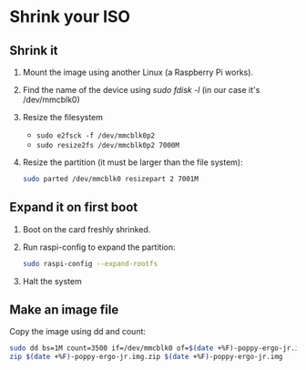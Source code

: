 # Shrink your ISO

## Shrink it

1.  Mount the image using another Linux (a Raspberry Pi works).
2.  Find the name of the device using *sudo fdisk -l* (in our case it's /dev/mmcblk0)
3.  Resize the filesystem
    * `sudo e2fsck -f /dev/mmcblk0p2`
    * `sudo resize2fs /dev/mmcblk0p2 7000M`
4.  Resize the partition (it must be larger than the file system):

    ```bash
    sudo parted /dev/mmcblk0 resizepart 2 7001M
    ```

##  Expand it on first boot

1.  Boot on the card freshly shrinked.
2.  Run raspi-config to expand the partition:

    ```bash
    sudo raspi-config --expand-rootfs
    ```
3. Halt the system

## Make an image file

Copy the image using dd and count:

```bash
sudo dd bs=1M count=3500 if=/dev/mmcblk0 of=$(date +%F)-poppy-ergo-jr.img status=progress
zip $(date +%F)-poppy-ergo-jr.img.zip $(date +%F)-poppy-ergo-jr.img
```
